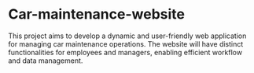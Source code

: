 # Car-maintenance-website
This project aims to develop a dynamic and user-friendly web application for managing car maintenance operations. The website will have distinct functionalities for employees and managers, enabling efficient workflow and data management. 
